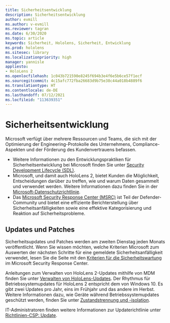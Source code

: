 ```yaml
---
title: Sicherheitsentwicklung
description: Sicherheitsentwicklung
author: evmill
ms.author: v-evmill
ms.reviewer: tagran
ms.date: 6/30/2020
ms.topic: article
keywords: Sicherheit, Hololens, Sicherheit, Entwicklung
ms.prod: hololens
ms.sitesec: library
ms.localizationpriority: high
manager: yannisle
appliesto:
- HoloLens 2
ms.openlocfilehash: 1c043b721590e8245f694b3e4f6e5b6ce57f1ecf
ms.sourcegitcommit: 4c15afc772fba26683d9b75e38c44a018b4889f6
ms.translationtype: HT
ms.contentlocale: de-DE
ms.lasthandoff: 07/12/2021
ms.locfileid: "113639351"
---
```

# <a name="security-engineering"></a>Sicherheitsentwicklung

Microsoft verfügt über mehrere Ressourcen und Teams, die sich mit der Optimierung der Engineering-Protokolle des Unternehmens, Compliance-Aspekten und der Förderung des Kundenvertrauens befassen. 

  * Weitere Informationen zu den Entwicklungspraktiken für Sicherheitsentwicklung bei Microsoft finden Sie unter [Security Development Lifecycle (SDL)](https://www.microsoft.com/securityengineering/sdl).
  * Microsoft, und damit auch HoloLens 2, bietet Kunden die Möglichkeit, Entscheidungen darüber zu treffen, wie und warum Daten gesammelt und verwendet werden. Weitere Informationen dazu finden Sie in der [Microsoft-Datenschutzrichtlinie](https://privacy.microsoft.com/). 
  * Das [Microsoft Security Response Center (MSRC)](https://www.microsoft.com/msrc) ist Teil der Defender-Community und bietet eine effiziente Berichterstellung über Sicherheitsanfälligkeiten sowie eine effektive Kategorisierung und Reaktion auf Sicherheitsprobleme. 

## <a name="updates-and-patches"></a>Updates und Patches

Sicherheitsupdates und Patches werden am zweiten Dienstag jeden Monats veröffentlicht. Wenn Sie wissen möchten, welche Kriterien Microsoft zum Auswerten der nächsten Schritte für eine gemeldete Sicherheitsanfälligkeit verwendet, lesen Sie die Seite mit den [Kriterien für die Sicherheitswartung](https://www.microsoft.com/msrc/windows-security-servicing-criteria) im Microsoft Security Response Center. 

Anleitungen zum Verwalten von HoloLens 2-Updates mithilfe von MDM finden Sie unter [Verwalten von HoloLens-Updates](hololens-updates.md). Der Rhythmus für Betriebssystemupdates für HoloLens 2 entspricht dem von Windows 10. Es gibt zwei Updates pro Jahr, eins im Frühjahr und das andere im Herbst. Weitere Informationen dazu, wie Geräte während Betriebssystemupdates geschützt werden, finden Sie unter [Zustandstrennung und -isolation](security-state-separation-isolation.md). 

IT-Administratoren finden weitere Informationen zur Updaterichtlinie unter [Richtlinien-CSP: Update](/windows/client-management/mdm/policy-csp-update). 
